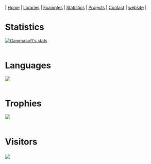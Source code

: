 | [Home](README.md) | [libraries](libraries.md) | [Examples](examples.md) | [Statistics](statistics.md) | [Projects](https://sourceforge.net/u/gammasoft71) | [Contact](contact.md) | [website](https://gammasoft71.wixsite.com/gammasoft) |

# Statistics

<a href="https://github.com/gammasoft71">
  <img align="center" src="https://github-readme-stats.vercel.app/api?username=gammasoft71&show_icons=true&include_all_commits=true&show_icons=true&title_color=fff&icon_color=79ff97&text_color=9f9f9f&bg_color=151515" alt="Gammasoft's stats" />
</a>

<br>
<br>

# Languages

<a href="https://github.com/gammasoft71?tab=repositories">
  <img align="center" src="https://github-readme-stats.vercel.app/api/top-langs/?username=gammasoft71&layout=compact&show_icons=true&title_color=fff&icon_color=79ff97&text_color=9f9f9f&bg_color=151515" />
</a>
<br>
<br>

# Trophies

<p align="center">
  <a href="https://github.com/ryo-ma/github-profile-trophy">
    <img align="left" src="https://github-profile-trophy.vercel.app/?username=gammasoft71&theme=gruvbox">
  </a>
</p>
<br>
<br>

# Visitors

<h3 align="left"><img src="https://hgithub.glitch.me/count.svg" />
</h3>
<br>
<br>

